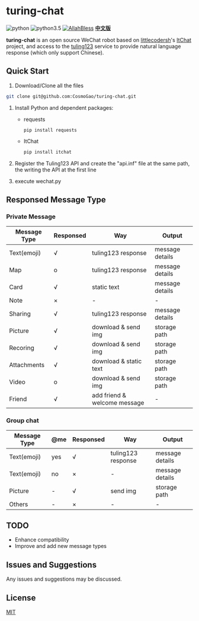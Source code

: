 # turing-chat 

![python](https://img.shields.io/badge/python-2.7-ff69b4.svg) ![python3.5](https://img.shields.io/badge/python-3.5-blue.svg) [![AllahBless](https://cdn.rawgit.com/LunaGao/BlessYourCodeTag/master/tags/ramen.svg)](https://github.com/LunaGao/BlessYourCodeTag)  **[中文版](/README.md)**

**turing-chat** is an open source WeChat robot based on  [littlecodersh](https://github.com/littlecodersh)'s [ItChat](https://github.com/littlecodersh/ItChat) project, and access to the [tuling123](http://www.tuling123.com/) service to provide natural language response (which only support Chinese).

## Quick Start
1. Download/Clone all the files

```bash
git clone git@github.com:CosmoGao/turing-chat.git
```

1. Install Python and dependent packages:

    - requests

        ```shell
        pip install requests
        ```
    
    - ItChat

        ```bash
        pip install itchat
        ```

1. Register the Tuling123 API and create the "api.inf" file at the same path, the writing the API at the first line

1. execute wechat.py


## Responsed Message Type
### Private Message
| Message Type | Responsed | Way | Output | 
| --- | --- | --- | --- | 
| Text(emoji) | √ | tuling123 response | message details | 
| Map | o | tuling123 response | message details | 
| Card | √ | static text | message details | 
| Note | × | - | - | 
| Sharing | √ | tuling123 response | message details | 
| Picture | √ | download & send img | storage path | 
| Recoring | √ | download & send img | storage path | 
| Attachments | √ | download & static text | storage path | 
| Video | o | download & send img | storage path | 
| Friend | √ | add friend & welcome message | - | 

### Group chat
| Message Type | @me | Responsed | Way | Output | 
| --- | --- | --- | --- | --- | 
| Text(emoji) | yes | √ | tuling123 response | message details | 
| Text(emoji) | no | × | - | message details | 
| Picture | - | √ | send img | storage path | 
| Others | - | × | - | - | 


## TODO
 - Enhance compatibility
 - Improve and add new message types

## Issues and Suggestions
Any issues and suggestions may be discussed.

## License
[MIT](/LICENSE)
